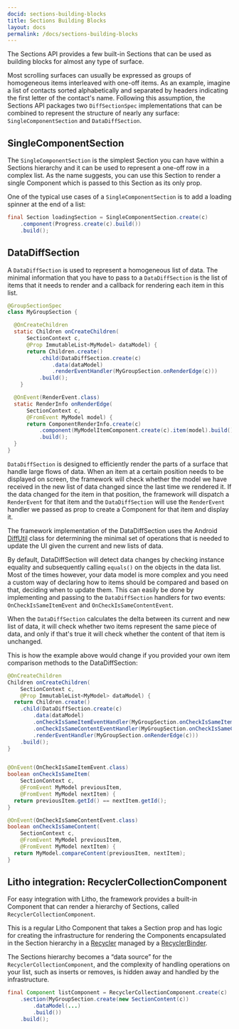 ```yaml
---
docid: sections-building-blocks
title: Sections Building Blocks
layout: docs
permalink: /docs/sections-building-blocks
---
```


The Sections API provides a few built-in Sections that can be used as building blocks for almost any type of surface.

Most scrolling surfaces can usually be expressed as groups of homogeneous items interleaved with one-off items. As an example, imagine a list of contacts sorted alphabetically and separated by headers indicating the first letter of the contact's name.
Following this assumption, the Sections API packages two `DiffSectionSpec` implementations that can be combined to represent the structure of nearly any surface: `SingleComponentSection` and `DataDiffSection`.

## SingleComponentSection
The `SingleComponentSection` is the simplest Section you can have within a Sections hierarchy and it can be used to represent a one-off row in a complex list. As the name suggests, you can use this Section to render a single Component which is passed to this Section as its only prop.

One of the typical use cases of a `SingleComponentSection` is to add a loading spinner at the end of a list:

```java
final Section loadingSection = SingleComponentSection.create(c)
    .component(Progress.create(c).build())
    .build();
```

## DataDiffSection

A `DataDiffSection` is used to represent a homogeneous list of data. The minimal information that you have to pass to a `DataDiffSection` is the list of items that it needs to render and a callback for rendering each item in this list.

```java
@GroupSectionSpec
class MyGroupSection {

  @OnCreateChildren
  static Children onCreateChildren(
      SectionContext c,
      @Prop ImmutableList<MyModel> dataModel) {
      return Children.create()
          .child(DataDiffSection.create(c)
              .data(dataModel)
              .renderEventHandler(MyGroupSection.onRenderEdge(c)))
          .build();
    }

  @OnEvent(RenderEvent.class)
  static RenderInfo onRenderEdge(
      SectionContext c,
      @FromEvent MyModel model) {
      return ComponentRenderInfo.create(c)
          .component(MyModelItemComponent.create(c).item(model).build())
          .build();
  }
}
```

`DataDiffSection` is designed to efficiently render the parts of a surface that handle large flows of data. When an item at a certain position needs to be displayed on screen, the framework will check whether the model we have received in the new list of data changed since the last time we rendered it. If the data changed for the item in that position, the framework will dispatch a `RenderEvent` for that item and the `DataDiffSection` will use the `RenderEvent` handler we passed as prop to create a Component for that item and display it.

The framework implementation of the DataDiffSection uses the Android [DiffUtil](https://developer.android.com/reference/android/support/v7/util/DiffUtil.html) class for determining the minimal set of operations that is needed to update the UI given the current and new lists of data.

By default, DataDiffSection will detect data changes by checking instance equality and subsequently calling `equals()` on the objects in the data list. Most of the times however, your data model is more complex and you need a custom way of declaring how to items should be compared and based on that, deciding when to update them.
This can easily be done by implementing and passing to the `DataDiffSection` handlers for two events: `OnCheckIsSameItemEvent` and `OnCheckIsSameContentEvent`.

When the `DataDiffSection` calculates the delta between its current and new list of data, it will check whether two items represent the same piece of data, and only if that's true it will check whether the content of that item is unchanged.

This is how the example above would change if you provided your own item comparison methods to the DataDiffSection:

```java
@OnCreateChildren
Children onCreateChildren(
    SectionContext c,
    @Prop ImmutableList<MyModel> dataModel) {
  return Children.create()
    .child(DataDiffSection.create(c)
        .data(dataModel)
        .onCheckIsSameItemEventHandler(MyGroupSection.onCheckIsSameItem(c))
        .onCheckIsSameContentEventHandler(MyGroupSection.onCheckIsSameContent(c))
        .renderEventHandler(MyGroupSection.onRenderEdge(c)))
    .build();
}


@OnEvent(OnCheckIsSameItemEvent.class)
boolean onCheckIsSameItem(
    SectionContext c,
    @FromEvent MyModel previousItem,
    @FromEvent MyModel nextItem) {
  return previousItem.getId() == nextItem.getId();
}

@OnEvent(OnCheckIsSameContentEvent.class)
boolean onCheckIsSameContent(
    SectionContext c,
    @FromEvent MyModel previousItem,
    @FromEvent MyModel nextItem) {
  return MyModel.compareContent(previousItem, nextItem);
}
```

## Litho integration: RecyclerCollectionComponent

For easy integration with Litho, the framework provides a built-in Component that can render a hierarchy of Sections, called `RecyclerCollectionComponent`.

This is a regular Litho Component that takes a Section prop and has logic for creating the infrastructure for rendering the Components encapsulated in the Section hierarchy in a [Recycler](/docs/recycler-component) managed by a [RecyclerBinder](/javadoc/com/facebook/litho/widget/RecyclerBinder).

The Sections hierarchy becomes a “data source” for the `RecyclerCollectionComponent`, and the complexity of handling operations on your list, such as inserts or removes, is hidden away and handled by the infrastructure.

```java
final Component listComponent = RecyclerCollectionComponent.create(c)
    .section(MyGroupSection.create(new SectionContent(c))
        .dataModel(...)
        .build())
    .build();
```
